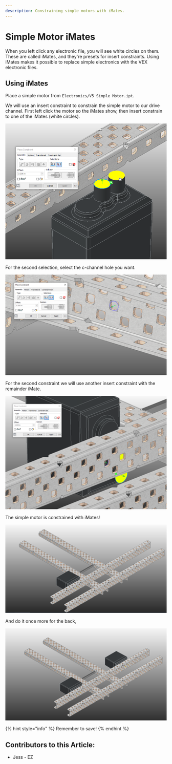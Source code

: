 ```yaml
---
description: Constraining simple motors with iMates.
---
```


# Simple Motor iMates

When you left click any electronic file, you will see white circles on them.  These are called iMates, and they're presets for insert constraints.  Using iMates makes it possible to replace simple electronics with the VEX electronic files.&#x20;

## Using iMates

Place a simple motor from `Electronics/V5 Simple Motor.ipt`.&#x20;

We will use an insert constraint to constrain the simple motor to our drive channel.  First left click the motor so the iMates show, then insert constrain to one of the iMates (white circles). &#x20;

![iMate Insert Selection](<../../../.gitbook/assets/image (195).png>)

For the second selection, select the c-channel hole you want. &#x20;

![Construction Cylinder Insert Selection](<../../../.gitbook/assets/image (65).png>)

For the second constraint we will use another insert constraint with the remainder iMate.&#x20;

![Insert Constraint between iMate and C-Channel](<../../../.gitbook/assets/image (82) (1).png>)

The simple motor is constrained with iMates!

![One Constrained Simple Motor](<../../../.gitbook/assets/image (185).png>)

And do it once more for the back,

![Completed Simple Motors](<../../../.gitbook/assets/image (210).png>)

{% hint style="info" %}
Remember to save!
{% endhint %}



## Contributors to this Article:

* Jess - EZ
